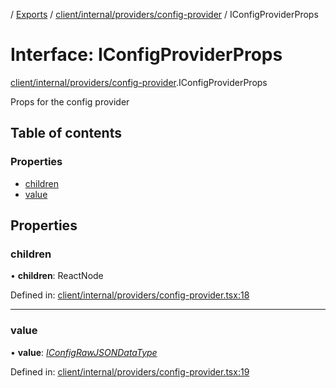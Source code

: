 [](../README.md) / [Exports](../modules.md) / [client/internal/providers/config-provider](../modules/client_internal_providers_config_provider.md) / IConfigProviderProps

# Interface: IConfigProviderProps

[client/internal/providers/config-provider](../modules/client_internal_providers_config_provider.md).IConfigProviderProps

Props for the config provider

## Table of contents

### Properties

- [children](client_internal_providers_config_provider.iconfigproviderprops.md#children)
- [value](client_internal_providers_config_provider.iconfigproviderprops.md#value)

## Properties

### children

• **children**: ReactNode

Defined in: [client/internal/providers/config-provider.tsx:18](https://github.com/onzag/itemize/blob/5fcde7cf/client/internal/providers/config-provider.tsx#L18)

___

### value

• **value**: [*IConfigRawJSONDataType*](config.iconfigrawjsondatatype.md)

Defined in: [client/internal/providers/config-provider.tsx:19](https://github.com/onzag/itemize/blob/5fcde7cf/client/internal/providers/config-provider.tsx#L19)
